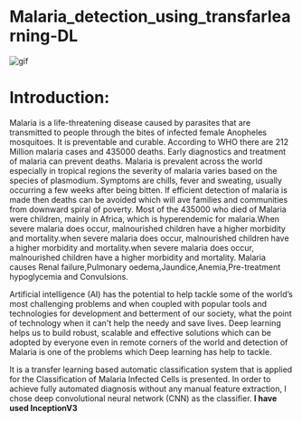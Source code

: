 # Malaria_detection_using_transfarlearning-DL
![gif](https://user-images.githubusercontent.com/58966051/114784251-9d9f8880-9d98-11eb-95a3-da2642e7bede.gif)

# Introduction:

Malaria is a life-threatening disease caused by parasites that are transmitted to people through the bites of infected female Anopheles mosquitoes. It is preventable and curable. According to WHO there are 212 Million malaria cases and 435000 deaths. Early diagnostics and treatment of malaria can prevent deaths. Malaria is prevalent across the world especially in tropical regions the severity of malaria varies based on the species of plasmodium. Symptoms are chills, fever and sweating, usually occurring a few weeks after being bitten. If efficient detection of malaria is made then deaths can be avoided which will ave families and communities from downward spiral of poverty. Most of the 435000 who died of Malaria were children, mainly in Africa, which is hyperendemic for malaria.When severe malaria does occur, malnourished children have a higher morbidity and mortality.when severe malaria does occur, malnourished children have a higher morbidity and mortality.when severe malaria does occur, malnourished children have a higher morbidity and mortality. Malaria causes Renal failure,Pulmonary oedema,Jaundice,Anemia,Pre-treatment hypoglycemia and Convulsions.

Artificial intelligence (AI) has the potential to help tackle some of the world’s most challenging problems and when coupled with popular tools and technologies for development and betterment of our society, what the point of technology when it can't help the needy and save lives. Deep learning helps us to build robust, scalable and effective solutions which can be adopted by everyone even in remote corners of the world and detection of Malaria is one of the problems which Deep learning has help to tackle.

It is a transfer learning based automatic classification system that is applied for the Classification of Malaria Infected Cells is presented. In order to achieve fully automated diagnosis without any manual feature extraction, I chose deep convolutional neural network (CNN) as the classifier. <b> I have used InceptionV3 </b>


